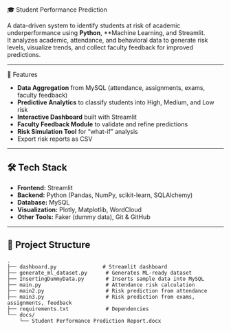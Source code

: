 


🎓 Student Performance Prediction

A data-driven system to identify students at risk of academic underperformance using **Python**, **Machine Learning, and Streamlit.  
It analyzes academic, attendance, and behavioral data to generate risk levels, visualize trends, and collect faculty feedback for improved predictions.

---

📌 Features
- **Data Aggregation** from MySQL (attendance, assignments, exams, faculty feedback)
- **Predictive Analytics** to classify students into High, Medium, and Low risk
- **Interactive Dashboard** built with Streamlit
- **Faculty Feedback Module** to validate and refine predictions
- **Risk Simulation Tool** for “what-if” analysis
- Export risk reports as CSV

---

## 🛠 Tech Stack
- **Frontend:** Streamlit
- **Backend:** Python (Pandas, NumPy, scikit-learn, SQLAlchemy)
- **Database:** MySQL
- **Visualization:** Plotly, Matplotlib, WordCloud
- **Other Tools:** Faker (dummy data), Git & GitHub

---

## 📂 Project Structure

```plaintext
.
├── dashboard.py               # Streamlit dashboard
├── generate_ml_dataset.py      # Generates ML-ready dataset
├── InsertingDummyData.py       # Inserts sample data into MySQL
├── main.py                     # Attendance risk calculation
├── main2.py                    # Risk prediction from attendance
├── main3.py                    # Risk prediction from exams, assignments, feedback
├── requirements.txt            # Dependencies
└── docs/
    └── Student Performance Prediction Report.docx
```

